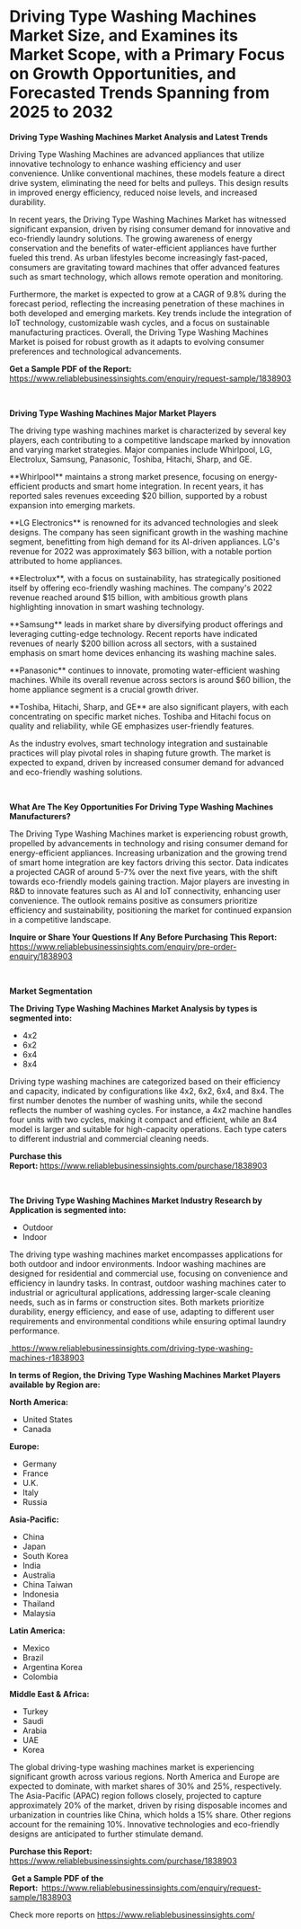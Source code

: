 <p><h1>Driving Type Washing Machines Market Size, and Examines its Market Scope, with a Primary Focus on Growth Opportunities, and Forecasted Trends Spanning from 2025 to 2032</h1></p><p><strong>Driving Type Washing Machines Market Analysis and Latest Trends</strong></p>
<p><p>Driving Type Washing Machines are advanced appliances that utilize innovative technology to enhance washing efficiency and user convenience. Unlike conventional machines, these models feature a direct drive system, eliminating the need for belts and pulleys. This design results in improved energy efficiency, reduced noise levels, and increased durability. </p><p>In recent years, the Driving Type Washing Machines Market has witnessed significant expansion, driven by rising consumer demand for innovative and eco-friendly laundry solutions. The growing awareness of energy conservation and the benefits of water-efficient appliances have further fueled this trend. As urban lifestyles become increasingly fast-paced, consumers are gravitating toward machines that offer advanced features such as smart technology, which allows remote operation and monitoring.</p><p>Furthermore, the market is expected to grow at a CAGR of 9.8% during the forecast period, reflecting the increasing penetration of these machines in both developed and emerging markets. Key trends include the integration of IoT technology, customizable wash cycles, and a focus on sustainable manufacturing practices. Overall, the Driving Type Washing Machines Market is poised for robust growth as it adapts to evolving consumer preferences and technological advancements.</p></p>
<p><strong>Get a Sample PDF of the Report:&nbsp;</strong> <a href="https://www.reliablebusinessinsights.com/enquiry/request-sample/1838903?utm_campaign=3109&utm_medium=2&utm_source=Github&utm_content=ia&utm_term=12042025&utm_id=driving-type-washing-machines">https://www.reliablebusinessinsights.com/enquiry/request-sample/1838903</a></p>
<p>&nbsp;</p>
<p><strong>Driving Type Washing Machines Major Market Players</strong></p>
<p><p>The driving type washing machines market is characterized by several key players, each contributing to a competitive landscape marked by innovation and varying market strategies. Major companies include Whirlpool, LG, Electrolux, Samsung, Panasonic, Toshiba, Hitachi, Sharp, and GE.</p><p>**Whirlpool** maintains a strong market presence, focusing on energy-efficient products and smart home integration. In recent years, it has reported sales revenues exceeding $20 billion, supported by a robust expansion into emerging markets.</p><p>**LG Electronics** is renowned for its advanced technologies and sleek designs. The company has seen significant growth in the washing machine segment, benefitting from high demand for its AI-driven appliances. LG's revenue for 2022 was approximately $63 billion, with a notable portion attributed to home appliances.</p><p>**Electrolux**, with a focus on sustainability, has strategically positioned itself by offering eco-friendly washing machines. The company's 2022 revenue reached around $15 billion, with ambitious growth plans highlighting innovation in smart washing technology.</p><p>**Samsung** leads in market share by diversifying product offerings and leveraging cutting-edge technology. Recent reports have indicated revenues of nearly $200 billion across all sectors, with a sustained emphasis on smart home devices enhancing its washing machine sales.</p><p>**Panasonic** continues to innovate, promoting water-efficient washing machines. While its overall revenue across sectors is around $60 billion, the home appliance segment is a crucial growth driver.</p><p>**Toshiba, Hitachi, Sharp, and GE** are also significant players, with each concentrating on specific market niches. Toshiba and Hitachi focus on quality and reliability, while GE emphasizes user-friendly features.</p><p>As the industry evolves, smart technology integration and sustainable practices will play pivotal roles in shaping future growth. The market is expected to expand, driven by increased consumer demand for advanced and eco-friendly washing solutions.</p></p>
<p>&nbsp;</p>
<p><strong>What Are The Key Opportunities For Driving Type Washing Machines Manufacturers?</strong></p>
<p><p>The Driving Type Washing Machines market is experiencing robust growth, propelled by advancements in technology and rising consumer demand for energy-efficient appliances. Increasing urbanization and the growing trend of smart home integration are key factors driving this sector. Data indicates a projected CAGR of around 5-7% over the next five years, with the shift towards eco-friendly models gaining traction. Major players are investing in R&D to innovate features such as AI and IoT connectivity, enhancing user convenience. The outlook remains positive as consumers prioritize efficiency and sustainability, positioning the market for continued expansion in a competitive landscape.</p></p>
<p><strong>Inquire or Share Your Questions If Any Before Purchasing This Report:</strong> <a href="https://www.reliablebusinessinsights.com/enquiry/pre-order-enquiry/1838903?utm_campaign=3109&utm_medium=2&utm_source=Github&utm_content=ia&utm_term=12042025&utm_id=driving-type-washing-machines">https://www.reliablebusinessinsights.com/enquiry/pre-order-enquiry/1838903</a></p>
<p>&nbsp;</p>
<p><strong>Market Segmentation</strong></p>
<p><strong>The Driving Type Washing Machines Market Analysis by types is segmented into:</strong></p>
<p><ul><li>4x2</li><li>6x2</li><li>6x4</li><li>8x4</li></ul></p>
<p><p>Driving type washing machines are categorized based on their efficiency and capacity, indicated by configurations like 4x2, 6x2, 6x4, and 8x4. The first number denotes the number of washing units, while the second reflects the number of washing cycles. For instance, a 4x2 machine handles four units with two cycles, making it compact and efficient, while an 8x4 model is larger and suitable for high-capacity operations. Each type caters to different industrial and commercial cleaning needs.</p></p>
<p><strong>Purchase this Report:&nbsp;</strong><a href="https://www.reliablebusinessinsights.com/purchase/1838903?utm_campaign=3109&utm_medium=2&utm_source=Github&utm_content=ia&utm_term=12042025&utm_id=driving-type-washing-machines">https://www.reliablebusinessinsights.com/purchase/1838903</a></p>
<p>&nbsp;</p>
<p><strong>The Driving Type Washing Machines Market Industry Research by Application is segmented into:</strong></p>
<p><ul><li>Outdoor</li><li>Indoor</li></ul></p>
<p><p>The driving type washing machines market encompasses applications for both outdoor and indoor environments. Indoor washing machines are designed for residential and commercial use, focusing on convenience and efficiency in laundry tasks. In contrast, outdoor washing machines cater to industrial or agricultural applications, addressing larger-scale cleaning needs, such as in farms or construction sites. Both markets prioritize durability, energy efficiency, and ease of use, adapting to different user requirements and environmental conditions while ensuring optimal laundry performance.</p></p>
<p><a href="https://www.reliablebusinessinsights.com/driving-type-washing-machines-r1838903?utm_campaign=3109&utm_medium=2&utm_source=Github&utm_content=ia&utm_term=12042025&utm_id=driving-type-washing-machines">&nbsp;https://www.reliablebusinessinsights.com/driving-type-washing-machines-r1838903</a></p>
<p><strong>In terms of Region, the Driving Type Washing Machines Market Players available by Region are:</strong></p>
<p>
    <p> <strong> North America: </strong>
        <ul>
            <li>United States</li>
            <li>Canada</li>
        </ul>
        </p> 
    <p> <strong> Europe: </strong>
        <ul>
            <li>Germany</li>
            <li>France</li>
            <li>U.K.</li>
            <li>Italy</li>
            <li>Russia</li>
        </ul>
        </p> 
    <p> <strong> Asia-Pacific: </strong>
        <ul>
            <li>China</li>
            <li>Japan</li>
            <li>South Korea</li>
            <li>India</li>
            <li>Australia</li>
            <li>China Taiwan</li>
            <li>Indonesia</li>
            <li>Thailand</li>
            <li>Malaysia</li>
        </ul>
        </p> 
    <p> <strong> Latin America: </strong>
        <ul>
            <li>Mexico</li>
            <li>Brazil</li>
            <li>Argentina Korea</li>
            <li>Colombia</li>
        </ul>
        </p> 
    <p> <strong> Middle East & Africa: </strong>
        <ul>
            <li>Turkey</li>
            <li>Saudi</li>
            <li>Arabia</li>
            <li>UAE</li>
            <li>Korea</li>
        </ul>
    </p>
    </p>
<p><p>The global driving-type washing machines market is experiencing significant growth across various regions. North America and Europe are expected to dominate, with market shares of 30% and 25%, respectively. The Asia-Pacific (APAC) region follows closely, projected to capture approximately 20% of the market, driven by rising disposable incomes and urbanization in countries like China, which holds a 15% share. Other regions account for the remaining 10%. Innovative technologies and eco-friendly designs are anticipated to further stimulate demand.</p></p>
<p><strong>Purchase this Report: </strong><a href="https://www.reliablebusinessinsights.com/purchase/1838903?utm_campaign=3109&utm_medium=2&utm_source=Github&utm_content=ia&utm_term=12042025&utm_id=driving-type-washing-machines">https://www.reliablebusinessinsights.com/purchase/1838903</a></p>
<p>&nbsp;<strong>Get a Sample PDF of the Report:&nbsp;&nbsp;</strong><a href="https://www.reliablebusinessinsights.com/enquiry/request-sample/1838903?utm_campaign=3109&utm_medium=2&utm_source=Github&utm_content=ia&utm_term=12042025&utm_id=driving-type-washing-machines">https://www.reliablebusinessinsights.com/enquiry/request-sample/1838903</a></p>
<p><strong></strong></p>
<p>Check more reports on <a href="https://www.reliablebusinessinsights.com/?utm_campaign=3109&utm_medium=2&utm_source=Github&utm_content=ia&utm_term=12042025&utm_id=driving-type-washing-machines">https://www.reliablebusinessinsights.com/</a></p>